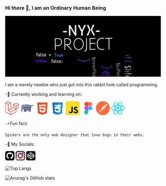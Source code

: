 ### Hi there 👋, I am an Ordinary Human Being
![](https://github.com/iArsene69/iArsene69/blob/main/banner.jpg)

 I am a merely newbie who just got into this rabbit hole called programming.
 

-🔰 Currently working and learning on: 

<img src='https://github.com/iArsene69/iArsene69/blob/main/laravel-svgrepo-com.svg' alt='laravel' height='45'>  <img src='https://github.com/iArsene69/iArsene69/blob/main/php2-svgrepo-com.svg' alt='php' height='45'> <img src='https://github.com/iArsene69/iArsene69/blob/main/html-5-svgrepo-com.svg' alt='html' height='45'> <img src='https://github.com/iArsene69/iArsene69/blob/main/css-3-svgrepo-com.svg' alt='css' height='45'>  <img src='https://github.com/iArsene69/iArsene69/blob/main/javascript-svgrepo-com.svg' alt='javascript' height='45'>  <img src='https://github.com/iArsene69/iArsene69/blob/main/figma-svgrepo-com.svg' alt='figma' height='45'>  <img src='https://github.com/iArsene69/iArsene69/blob/main/postman-icon-svgrepo-com.svg' alt='postman' height='45'> <img src='https://github.com/iArsene69/iArsene69/blob/main/react-svgrepo-com.svg' alt='react' height='45'>


-⚡Fun fact: 

    Spiders are the only web designer that love bugs in their webs. 

-🔗 My Socials:

[<img src='https://github.com/iArsene69/iArsene69/blob/main/github-svgrepo-com.svg' alt='github' height='30'>](https://github.com/iArsene69)  [<img src='https://github.com/iArsene69/iArsene69/blob/main/instagram-svgrepo-com.svg' alt='instagram' height='30'>](https://www.instagram.com/nite.nyx/)  [<img src='https://github.com/iArsene69/iArsene69/blob/main/codepen-svgrepo-com.svg' alt='codepen' height='30'>](https://codepen.io/iArsene69)  

![Top Langs](https://github-readme-stats.vercel.app/api/top-langs/?username=iArsene69&layout=compact&theme=tokyonight)      

![Anurag's GitHub stats](https://github-readme-stats.vercel.app/api?username=iArsene69&show_icons=true&theme=tokyonight)





